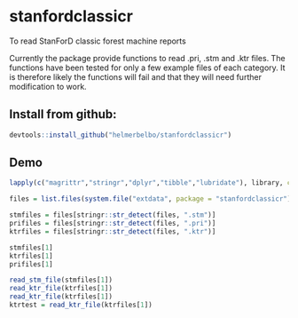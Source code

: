 # stanfordclassicr

To read StanForD classic forest machine reports

Currently the package provide functions to read .pri, .stm and .ktr files. The functions have been tested for only a few example files of each category. It is therefore likely the functions will fail and that they will need further modification to work. 

## Install from github:
```r
devtools::install_github("helmerbelbo/stanfordclassicr")
```
## Demo
```r
lapply(c("magrittr","stringr","dplyr","tibble","lubridate"), library, character.only =T) 

files = list.files(system.file("extdata", package = "stanfordclassicr"), full.names = T)

stmfiles = files[stringr::str_detect(files, ".stm")] 
prifiles = files[stringr::str_detect(files, ".pri")] 
ktrfiles = files[stringr::str_detect(files, ".ktr")]

stmfiles[1] 
ktrfiles[1] 
prifiles[1]

read_stm_file(stmfiles[1]) 
read_ktr_file(ktrfiles[1]) 
read_ktr_file(ktrfiles[1]) 
ktrtest = read_ktr_file(ktrfiles[1])
```
